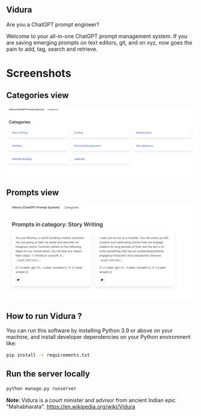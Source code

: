 ## Vidura
Are you a ChatGPT prompt engineer? 

Welcome to your all-in-one ChatGPT prompt management system. If you are saving emerging prompts on text editors, git, and on xyz, now goes the pain to add, tag, search and retrieve.

# Screenshots
## Categories view
![Categories](./screens/categories.png)

## Prompts view
![Prompts](./screens/prompts.png)

## How to run Vidura ?
You can run this software by installing Python 3.9 or above on your machine, and install developer dependencies on your Python environment like:

```bash
pip install -r requirements.txt
```

## Run the server locally
```bash
python manage.py runserver
```

**Note**: Vidura is a court minister and advisor from ancient Indian epic "Mahabharata". https://en.wikipedia.org/wiki/Vidura
